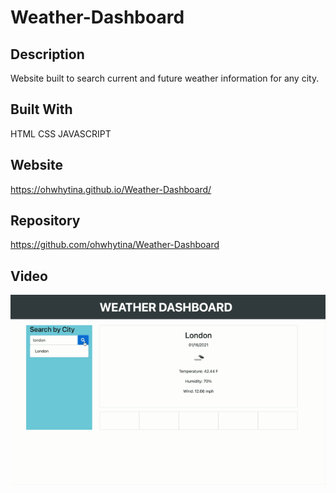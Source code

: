# Weather-Dashboard

## Description 
Website built to search current and future weather information for any city. 

## Built With 
HTML
CSS
JAVASCRIPT

## Website 
https://ohwhytina.github.io/Weather-Dashboard/

## Repository
https://github.com/ohwhytina/Weather-Dashboard

## Video 
![Weather-Dashboard Demo](https://raw.githubusercontent.com/ohwhytina/Weather-Dashboard/main/assets/img/Weather%20Dashboard.gif)
